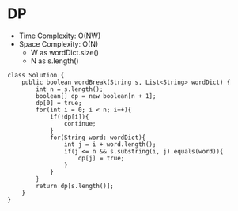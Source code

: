 # DP
* Time Complexity: O(NW)
* Space Complexity: O(N)
	* W as wordDict.size()
	* N as s.length()
```
class Solution {
    public boolean wordBreak(String s, List<String> wordDict) {
        int n = s.length();
        boolean[] dp = new boolean[n + 1];
        dp[0] = true;
        for(int i = 0; i < n; i++){
            if(!dp[i]){
                continue;
            }
            for(String word: wordDict){
                int j = i + word.length();
                if(j <= n && s.substring(i, j).equals(word)){
                    dp[j] = true;
                }
            }
        }
        return dp[s.length()];
    }
}
```